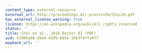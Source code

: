 ```yaml
---
content_type: external-resource
external_url: http://proceedings.mlr.press/v56/Choi16.pdf
has_external_license_warning: true
license: https://en.wikipedia.org/wiki/All_rights_reserved
status: ''
title: Choi et al., 2016 Doctor AI (PDF)
uid: 51906a68-d9a4-4299-bd1e-16b3f47fa977
wayback_url: ''
---
```

